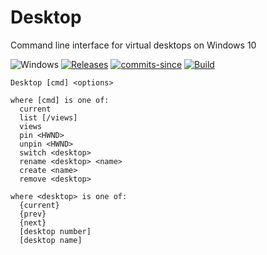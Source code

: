 Desktop
=======

Command line interface for virtual desktops on Windows 10

![Windows](https://img.shields.io/badge/platform-Windows-blue.svg)
[![Releases](https://img.shields.io/github/release/RadAd/Desktop.svg)](https://github.com/RadAd/Desktop/releases/latest)
[![commits-since](https://img.shields.io/github/commits-since/RadAd/RadHotCorner/latest.svg)](commits/master)
[![Build](https://img.shields.io/appveyor/ci/RadAd/Desktop.svg)](https://ci.appveyor.com/project/RadAd/Desktop)

```
Desktop [cmd] <options>

where [cmd] is one of:
  current
  list [/views]
  views
  pin <HWND>
  unpin <HWND>
  switch <desktop>
  rename <desktop> <name>
  create <name>
  remove <desktop>

where <desktop> is one of:
  {current}
  {prev}
  {next}
  [desktop number]
  [desktop name]
```
